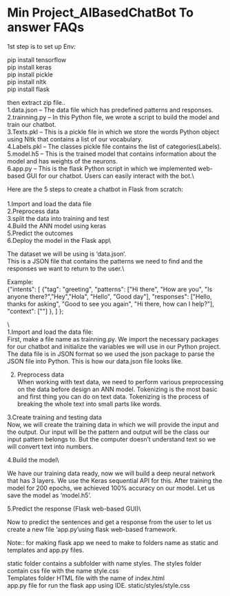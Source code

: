 # Min Project_AIBasedChatBot To answer FAQs
1st step is to  set up Env:

pip install tensorflow \
pip install keras \
pip install pickle\
pip install nltk\
pip install flask</br>

then extract zip file..\
1.data.json – The data file which has predefined patterns and responses.\
2.trainning.py – In this Python file, we wrote a script to build the model and train our chatbot.\
3.Texts.pkl – This is a pickle file in which we store the words Python object using Nltk that contains a list of our vocabulary.\
4.Labels.pkl – The classes pickle file contains the list of categories(Labels).\
5.model.h5 – This is the trained model that contains information about the model and has weights of the neurons.\
6.app.py – This is the flask Python script in which we implemented web-based GUI for our chatbot. Users can easily interact with the bot.\
        
Here are the 5 steps to create a chatbot in Flask from scratch:\
<br/>
1.Import and load the data file\
2.Preprocess data\
3.split the data into training and test\
4.Build the ANN model using keras\
5.Predict the outcomes\
6.Deploy the model in the Flask app\

The dataset we will be using is ‘data.json’. \
This is a JSON file that contains the patterns we need to find and the responses we want to return to the user.\

Example:\
{"intents": [
        {"tag": "greeting",
         "patterns": ["Hi there", "How are you", "Is anyone there?","Hey","Hola", "Hello", "Good day"],
         "responses": ["Hello, thanks for asking", "Good to see you again", "Hi there, how can I help?"],
         "context": [""]
        },
      ]
    };
    
 \   
1.Import and load the data file:\
First, make a file name as trainning.py. We import the necessary packages for our chatbot and initialize the variables we will use in our Python project.
The data file is in JSON format so we used the json package to parse the JSON file into Python. This is how our data.json file looks like.

2. Preprocess data\
When working with text data, we need to perform various preprocessing on the data before design an ANN model. Tokenizing is the most basic and first thing you can do on text data. Tokenizing is the process of breaking the whole text into small parts like words.

3.Create training and testing data\
Now, we will create the training data in which we will provide the input and the output. Our input will be the pattern and output will be the class our input pattern belongs to. But the computer doesn’t understand text so we will convert text into numbers.

4.Build the model\

We have our training data ready, now we will build a deep neural network that has 3 layers. We use the Keras sequential API for this. After training the model for 200 epochs, we achieved 100% accuracy on our model. Let us save the model as ‘model.h5’.


5.Predict the response (Flask web-based GUI)\

Now to predict the sentences and get a response from the user to let us create a new file ‘app.py’using flask web-based framework.

Note:: for making flask app we need to make to folders name as static and templates and app.py files.

static folder contains a subfolder with name styles. The styles folder contain css file with the name style.css\
Templates folder HTML file with the name of index.html\
app.py file for run the flask app using IDE.
static/styles/style.css
<br/>




